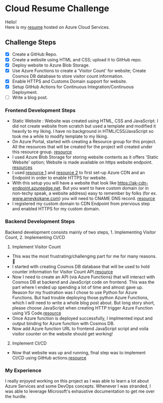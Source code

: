 # Cloud Resume Challenge
Hello!  
Here is my [resume](https://www.ameykokane.com/) hosted on Azure Cloud Services. 

## Challenge Steps  
- [x] Create a GitHub Repo.
- [x] Create a website using HTML and CSS; upload it to GitHub repo.
- [x] Deploy website to Azure Blob Storage.
- [x] Use Azure Functions to create a 'Visitor Count' for website; Create Cosmos DB database to store visitor count information.
- [x] Enable HTTPS and Customs Domain support for website.
- [x] Setup GitHub Actions for Continuous Integration/Continuous Deployment.
- [ ] Write a blog post.

### Frontend Development Steps  
- Static Website : Website was created using HTML, CSS and JavaScript. I did not create website from scratch but used a template and modified it heavily to my liking. I have no background in HTML/CSS/JavaScript so took me a while to modify template to my liking.
- On Azure Portal, started with creating a Resource group for this project. All the resources that will be created for the project will created under this resource group. [resource](https://learn.microsoft.com/en-us/azure/azure-resource-manager/management/manage-resource-groups-portal)  
- I used Azure Blob Storage for storing website contents as it offers 'Static Website' option; Website is made available on https website endpoint. [resources](https://docs.microsoft.com/en-us/azure/storage/blobs/storage-blob-static-website-host)  
-  I used [resource 1](https://docs.microsoft.com/en-us/azure/storage/blobs/storage-custom-domain-name?tabs=azure-portal) and [resource 2](https://docs.microsoft.com/en-us/azure/cdn/cdn-create-new-endpoint) to first set-up Azure CDN and an Endpoint in order to enable HTTPS for website.
-  With this setup you will have a website that look like https://ak-cdn-endpoint.azureedge.net. But you want to have custom domain (or in non-techy speak, a website address) easy to remember by folks (for ex. www.ameykokane.com) you will need to CNAME DNS record. [resource](https://docs.microsoft.com/en-us/azure/storage/blobs/storage-custom-domain-name?tabs=azure-portal)
-  I registered my custom domain to CDN Endpoint from prervious step and enabled HTTPS for my custom domain.

### Backend Development Steps
Backend development consists mainly of two steps, 1. Implementing Visitor Count, 2. Implementing CI/CD
1. Implement Visitor Count
- This was the most frustrating/challenging part for me for many reasons. 😤
- I started with creating Cosmos DB database that will be used to hold counter information for Visitor Count API.[resource](https://learn.microsoft.com/en-us/azure/cosmos-db/introduction)
- Now I need to create an API (via Azure Functions) that will interact with Cosmos DB at backend and JavaScript code on frontend. This was the part where I ended up spending a lot of time and almost gave up. Reason for my frustration was I chose to use Python for Azure Functions. But had trouble deploying those python Azure Functions, which I will need to write a whole blog post about. But long story short, please choose JavaScript when creating HTTP trigger Azure Function using VS Code.[resource](https://learn.microsoft.com/en-us/azure/azure-functions/create-first-function-vs-code-node?pivots=nodejs-model-v4)
- Once Azure function is deployed successfully, I implmented input and output binding for Azure function with Cosmos DB.
- Now add Azure function URL to frontend JavaScript script and voila visitor counter on the website should get working!
2. Implement CI/CD
- Now that website was up and running, final step was to implement CI/CD using GitHub actions.[resource](https://www.google.com/search?client=firefox-b-1-d&q=get+started+with+github+actions)

### My Experience
I really enjoyed working on this project as I was able to learn a lot about Azure Services and some DevOps concepts. Whenever I was stranded, I was able to leverage Microsoft's exhaustive documentation to get me over the hurdle. 
